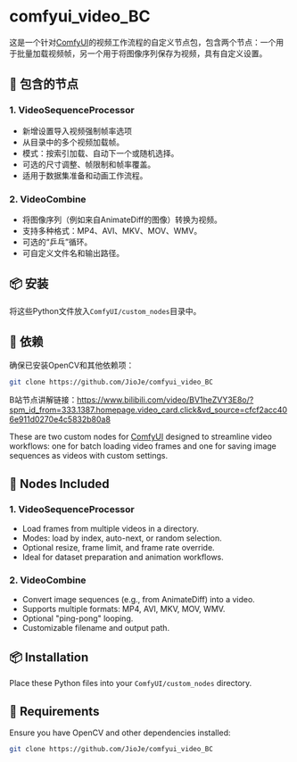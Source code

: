 # comfyui_video_BC

这是一个针对[ComfyUI](https://github.com/comfyanonymous/ComfyUI)的视频工作流程的自定义节点包，包含两个节点：一个用于批量加载视频帧，另一个用于将图像序列保存为视频，具有自定义设置。

## 🧩 包含的节点

### 1. VideoSequenceProcessor
- 新增设置导入视频强制帧率选项
- 从目录中的多个视频加载帧。
- 模式：按索引加载、自动下一个或随机选择。
- 可选的尺寸调整、帧限制和帧率覆盖。
- 适用于数据集准备和动画工作流程。

### 2. VideoCombine
- 将图像序列（例如来自AnimateDiff的图像）转换为视频。
- 支持多种格式：MP4、AVI、MKV、MOV、WMV。
- 可选的“乒乓”循环。
- 可自定义文件名和输出路径。

## 📦 安装
将这些Python文件放入`ComfyUI/custom_nodes`目录中。

## 🔧 依赖
确保已安装OpenCV和其他依赖项：
```bash
git clone https://github.com/JioJe/comfyui_video_BC
```
B站节点讲解链接：https://www.bilibili.com/video/BV1heZVY3E8o/?spm_id_from=333.1387.homepage.video_card.click&vd_source=cfcf2acc406e911d0270e4c5832b80a8

These are two custom nodes for [ComfyUI](https://github.com/comfyanonymous/ComfyUI) designed to streamline video workflows: one for batch loading video frames and one for saving image sequences as videos with custom settings.

## 🧩 Nodes Included

### 1. VideoSequenceProcessor
- Load frames from multiple videos in a directory.
- Modes: load by index, auto-next, or random selection.
- Optional resize, frame limit, and frame rate override.
- Ideal for dataset preparation and animation workflows.

### 2. VideoCombine
- Convert image sequences (e.g., from AnimateDiff) into a video.
- Supports multiple formats: MP4, AVI, MKV, MOV, WMV.
- Optional "ping-pong" looping.
- Customizable filename and output path.

## 📦 Installation
Place these Python files into your `ComfyUI/custom_nodes` directory.

## 🔧 Requirements
Ensure you have OpenCV and other dependencies installed:
```bash
git clone https://github.com/JioJe/comfyui_video_BC

